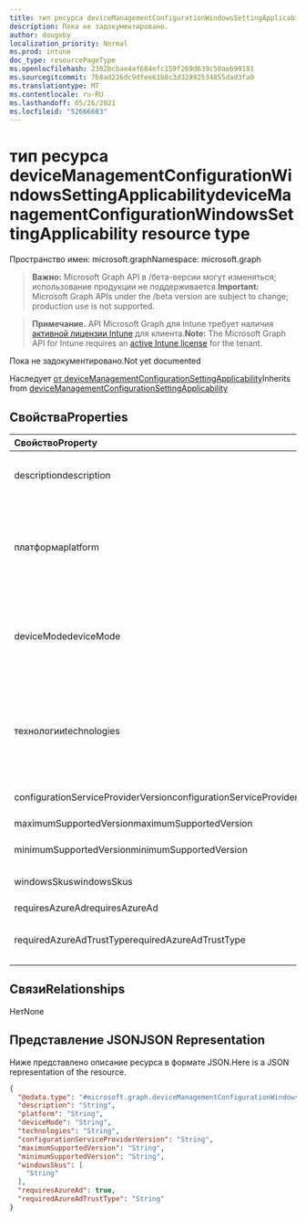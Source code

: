 ```yaml
---
title: тип ресурса deviceManagementConfigurationWindowsSettingApplicability
description: Пока не задокументировано.
author: dougeby
localization_priority: Normal
ms.prod: intune
doc_type: resourcePageType
ms.openlocfilehash: 2302bcbae4af684efc159f269d639c50aeb99191
ms.sourcegitcommit: 7b8ad226dc9dfee61b8c3d32892534855dad3fa0
ms.translationtype: MT
ms.contentlocale: ru-RU
ms.lasthandoff: 05/26/2021
ms.locfileid: "52666683"
---
```

# <a name="devicemanagementconfigurationwindowssettingapplicability-resource-type"></a><span data-ttu-id="20c3b-103">тип ресурса deviceManagementConfigurationWindowsSettingApplicability</span><span class="sxs-lookup"><span data-stu-id="20c3b-103">deviceManagementConfigurationWindowsSettingApplicability resource type</span></span>

<span data-ttu-id="20c3b-104">Пространство имен: microsoft.graph</span><span class="sxs-lookup"><span data-stu-id="20c3b-104">Namespace: microsoft.graph</span></span>

> <span data-ttu-id="20c3b-105">**Важно:** Microsoft Graph API в /бета-версии могут изменяться; использование продукции не поддерживается.</span><span class="sxs-lookup"><span data-stu-id="20c3b-105">**Important:** Microsoft Graph APIs under the /beta version are subject to change; production use is not supported.</span></span>

> <span data-ttu-id="20c3b-106">**Примечание.** API Microsoft Graph для Intune требует наличия [активной лицензии Intune](https://go.microsoft.com/fwlink/?linkid=839381) для клиента.</span><span class="sxs-lookup"><span data-stu-id="20c3b-106">**Note:** The Microsoft Graph API for Intune requires an [active Intune license](https://go.microsoft.com/fwlink/?linkid=839381) for the tenant.</span></span>

<span data-ttu-id="20c3b-107">Пока не задокументировано.</span><span class="sxs-lookup"><span data-stu-id="20c3b-107">Not yet documented</span></span>


<span data-ttu-id="20c3b-108">Наследует [от deviceManagementConfigurationSettingApplicability](../resources/intune-deviceconfigv2-devicemanagementconfigurationsettingapplicability.md)</span><span class="sxs-lookup"><span data-stu-id="20c3b-108">Inherits from [deviceManagementConfigurationSettingApplicability](../resources/intune-deviceconfigv2-devicemanagementconfigurationsettingapplicability.md)</span></span>

## <a name="properties"></a><span data-ttu-id="20c3b-109">Свойства</span><span class="sxs-lookup"><span data-stu-id="20c3b-109">Properties</span></span>
|<span data-ttu-id="20c3b-110">Свойство</span><span class="sxs-lookup"><span data-stu-id="20c3b-110">Property</span></span>|<span data-ttu-id="20c3b-111">Тип</span><span class="sxs-lookup"><span data-stu-id="20c3b-111">Type</span></span>|<span data-ttu-id="20c3b-112">Описание</span><span class="sxs-lookup"><span data-stu-id="20c3b-112">Description</span></span>|
|:---|:---|:---|
|<span data-ttu-id="20c3b-113">description</span><span class="sxs-lookup"><span data-stu-id="20c3b-113">description</span></span>|<span data-ttu-id="20c3b-114">Строка</span><span class="sxs-lookup"><span data-stu-id="20c3b-114">String</span></span>|<span data-ttu-id="20c3b-115">описание параметра Inherited from [deviceManagementConfigurationSettingApplicability](../resources/intune-deviceconfigv2-devicemanagementconfigurationsettingapplicability.md)</span><span class="sxs-lookup"><span data-stu-id="20c3b-115">description of the setting Inherited from [deviceManagementConfigurationSettingApplicability](../resources/intune-deviceconfigv2-devicemanagementconfigurationsettingapplicability.md)</span></span>|
|<span data-ttu-id="20c3b-116">платформа</span><span class="sxs-lookup"><span data-stu-id="20c3b-116">platform</span></span>|[<span data-ttu-id="20c3b-117">deviceManagementConfigurationPlatforms</span><span class="sxs-lookup"><span data-stu-id="20c3b-117">deviceManagementConfigurationPlatforms</span></span>](../resources/intune-deviceconfigv2-devicemanagementconfigurationplatforms.md)|<span data-ttu-id="20c3b-118">Параметр платформы можно применять на унаследованной от [deviceManagementConfigurationSettingApplicability.](../resources/intune-deviceconfigv2-devicemanagementconfigurationsettingapplicability.md)</span><span class="sxs-lookup"><span data-stu-id="20c3b-118">Platform setting can be applied on Inherited from [deviceManagementConfigurationSettingApplicability](../resources/intune-deviceconfigv2-devicemanagementconfigurationsettingapplicability.md).</span></span> <span data-ttu-id="20c3b-119">Возможные значения: `none`, `macOS`, `windows10X`, `windows10`.</span><span class="sxs-lookup"><span data-stu-id="20c3b-119">Possible values are: `none`, `macOS`, `windows10X`, `windows10`.</span></span>|
|<span data-ttu-id="20c3b-120">deviceMode</span><span class="sxs-lookup"><span data-stu-id="20c3b-120">deviceMode</span></span>|[<span data-ttu-id="20c3b-121">deviceManagementConfigurationDeviceMode</span><span class="sxs-lookup"><span data-stu-id="20c3b-121">deviceManagementConfigurationDeviceMode</span></span>](../resources/intune-deviceconfigv2-devicemanagementconfigurationdevicemode.md)|<span data-ttu-id="20c3b-122">Режим устройства, который можно применить в режиме Inherited from [deviceManagementConfigurationSettingApplicability.](../resources/intune-deviceconfigv2-devicemanagementconfigurationsettingapplicability.md)</span><span class="sxs-lookup"><span data-stu-id="20c3b-122">Device Mode that setting can be applied on Inherited from [deviceManagementConfigurationSettingApplicability](../resources/intune-deviceconfigv2-devicemanagementconfigurationsettingapplicability.md).</span></span> <span data-ttu-id="20c3b-123">Возможные значения: `none`, `kiosk`.</span><span class="sxs-lookup"><span data-stu-id="20c3b-123">Possible values are: `none`, `kiosk`.</span></span>|
|<span data-ttu-id="20c3b-124">технологии</span><span class="sxs-lookup"><span data-stu-id="20c3b-124">technologies</span></span>|[<span data-ttu-id="20c3b-125">deviceManagementConfigurationTechnologies</span><span class="sxs-lookup"><span data-stu-id="20c3b-125">deviceManagementConfigurationTechnologies</span></span>](../resources/intune-deviceconfigv2-devicemanagementconfigurationtechnologies.md)|<span data-ttu-id="20c3b-126">Какие технологические каналы этого параметра можно развернуть с помощью inherited from [deviceManagementConfigurationSettingApplicability.](../resources/intune-deviceconfigv2-devicemanagementconfigurationsettingapplicability.md)</span><span class="sxs-lookup"><span data-stu-id="20c3b-126">Which technology channels this setting can be deployed through Inherited from [deviceManagementConfigurationSettingApplicability](../resources/intune-deviceconfigv2-devicemanagementconfigurationsettingapplicability.md).</span></span> <span data-ttu-id="20c3b-127">Возможные значения: `none`, `mdm`, `windows10XManagement`, `configManager`, `microsoftSense`.</span><span class="sxs-lookup"><span data-stu-id="20c3b-127">Possible values are: `none`, `mdm`, `windows10XManagement`, `configManager`, `microsoftSense`.</span></span>|
|<span data-ttu-id="20c3b-128">configurationServiceProviderVersion</span><span class="sxs-lookup"><span data-stu-id="20c3b-128">configurationServiceProviderVersion</span></span>|<span data-ttu-id="20c3b-129">Строка</span><span class="sxs-lookup"><span data-stu-id="20c3b-129">String</span></span>|<span data-ttu-id="20c3b-130">Версия параметра CSP является частью</span><span class="sxs-lookup"><span data-stu-id="20c3b-130">Version of CSP setting is a part of</span></span>|
|<span data-ttu-id="20c3b-131">maximumSupportedVersion</span><span class="sxs-lookup"><span data-stu-id="20c3b-131">maximumSupportedVersion</span></span>|<span data-ttu-id="20c3b-132">Строка</span><span class="sxs-lookup"><span data-stu-id="20c3b-132">String</span></span>|<span data-ttu-id="20c3b-133">Максимально поддерживаемая версия Windows</span><span class="sxs-lookup"><span data-stu-id="20c3b-133">Maximum supported version of Windows</span></span>|
|<span data-ttu-id="20c3b-134">minimumSupportedVersion</span><span class="sxs-lookup"><span data-stu-id="20c3b-134">minimumSupportedVersion</span></span>|<span data-ttu-id="20c3b-135">Строка</span><span class="sxs-lookup"><span data-stu-id="20c3b-135">String</span></span>|<span data-ttu-id="20c3b-136">Минимальная поддерживаемая версия Windows</span><span class="sxs-lookup"><span data-stu-id="20c3b-136">Minimum supported version of Windows</span></span>|
|<span data-ttu-id="20c3b-137">windowsSkus</span><span class="sxs-lookup"><span data-stu-id="20c3b-137">windowsSkus</span></span>|<span data-ttu-id="20c3b-138">[коллекция deviceManagementConfigurationWindowsSkus](../resources/intune-deviceconfigv2-devicemanagementconfigurationwindowsskus.md)</span><span class="sxs-lookup"><span data-stu-id="20c3b-138">[deviceManagementConfigurationWindowsSkus](../resources/intune-deviceconfigv2-devicemanagementconfigurationwindowsskus.md) collection</span></span>|<span data-ttu-id="20c3b-139">Список Windows, применимых к этому параметру</span><span class="sxs-lookup"><span data-stu-id="20c3b-139">List of Windows SKUs that the setting is applicable for</span></span>|
|<span data-ttu-id="20c3b-140">requiresAzureAd</span><span class="sxs-lookup"><span data-stu-id="20c3b-140">requiresAzureAd</span></span>|<span data-ttu-id="20c3b-141">Логический</span><span class="sxs-lookup"><span data-stu-id="20c3b-141">Boolean</span></span>|<span data-ttu-id="20c3b-142">Требование параметра AzureAD</span><span class="sxs-lookup"><span data-stu-id="20c3b-142">AzureAD setting requirement</span></span>|
|<span data-ttu-id="20c3b-143">requiredAzureAdTrustType</span><span class="sxs-lookup"><span data-stu-id="20c3b-143">requiredAzureAdTrustType</span></span>|[<span data-ttu-id="20c3b-144">deviceManagementConfigurationAzureAdTrustType</span><span class="sxs-lookup"><span data-stu-id="20c3b-144">deviceManagementConfigurationAzureAdTrustType</span></span>](../resources/intune-deviceconfigv2-devicemanagementconfigurationazureadtrusttype.md)|<span data-ttu-id="20c3b-145">Необходимый тип доверия AzureAD.</span><span class="sxs-lookup"><span data-stu-id="20c3b-145">Required AzureAD trust type.</span></span> <span data-ttu-id="20c3b-146">Возможные значения: `none`, `azureAdJoined`, `addWorkAccount`, `mdmOnly`.</span><span class="sxs-lookup"><span data-stu-id="20c3b-146">Possible values are: `none`, `azureAdJoined`, `addWorkAccount`, `mdmOnly`.</span></span>|

## <a name="relationships"></a><span data-ttu-id="20c3b-147">Связи</span><span class="sxs-lookup"><span data-stu-id="20c3b-147">Relationships</span></span>
<span data-ttu-id="20c3b-148">Нет</span><span class="sxs-lookup"><span data-stu-id="20c3b-148">None</span></span>

## <a name="json-representation"></a><span data-ttu-id="20c3b-149">Представление JSON</span><span class="sxs-lookup"><span data-stu-id="20c3b-149">JSON Representation</span></span>
<span data-ttu-id="20c3b-150">Ниже представлено описание ресурса в формате JSON.</span><span class="sxs-lookup"><span data-stu-id="20c3b-150">Here is a JSON representation of the resource.</span></span>
<!-- {
  "blockType": "resource",
  "@odata.type": "microsoft.graph.deviceManagementConfigurationWindowsSettingApplicability"
}
-->
``` json
{
  "@odata.type": "#microsoft.graph.deviceManagementConfigurationWindowsSettingApplicability",
  "description": "String",
  "platform": "String",
  "deviceMode": "String",
  "technologies": "String",
  "configurationServiceProviderVersion": "String",
  "maximumSupportedVersion": "String",
  "minimumSupportedVersion": "String",
  "windowsSkus": [
    "String"
  ],
  "requiresAzureAd": true,
  "requiredAzureAdTrustType": "String"
}
```





